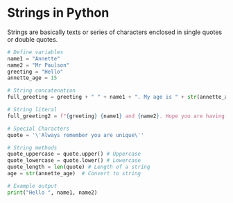 # Strings in Python

Strings are basically texts or series of characters enclosed in single quotes or double quotes.

```python
# Define variables
name1 = "Annette"
name2 = "Mr Paulson"
greeting = "Hello"
annette_age = 15

# String concatenation
full_greeting = greeting + " " + name1 + ". My age is " + str(annette_age)

# String literal
full_greeting2 = f"{greeting} {name1} and {name2}. Hope you are having a great day"

# Special Characters
quote = '\'Always remember you are unique\''

# String methods
quote_uppercase = quote.upper() # Uppercase
quote_lowercase = quote.lower() # Lowercase
quote_length = len(quote) # Length of a string
age = str(annette_age)  # Convert to string

# Example output
print("Hello ", name1, name2)
